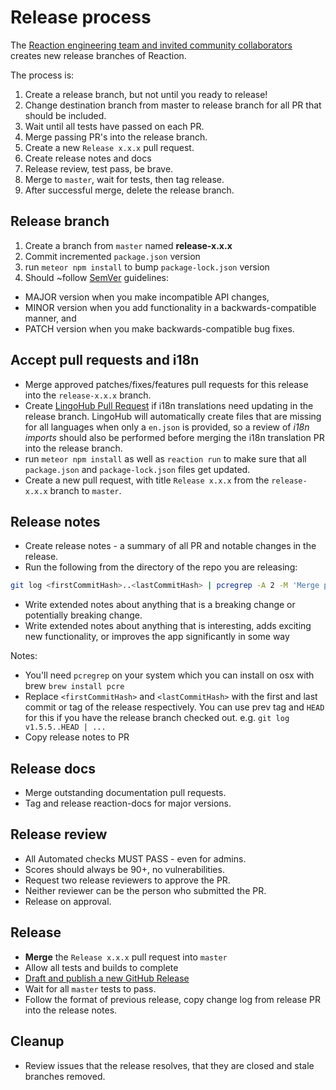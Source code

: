 # Release process

The [Reaction engineering team and invited community collaborators](https://github.com/orgs/reactioncommerce/people) creates new release branches of Reaction.

The process is:
1. Create a release branch, but not until you ready to release!
1. Change destination branch from master to release branch for all PR that should be included.
1. Wait until all tests have passed on each PR.
1. Merge passing PR's into the release branch.
1. Create a new `Release x.x.x` pull request.
1. Create release notes and docs
1. Release review, test pass, be brave.
1. Merge to `master`, wait for tests, then tag release.
1. After successful merge, delete the release branch.

## Release branch

1.  Create a branch from `master` named **release-x.x.x**
2.  Commit incremented `package.json` version
3.  run `meteor npm install` to bump `package-lock.json` version
4.  Should ~follow [SemVer](http://semver.org/) guidelines:

-   MAJOR version when you make incompatible API changes,
-   MINOR version when you add functionality in a backwards-compatible manner, and
-   PATCH version when you make backwards-compatible bug fixes.

## Accept pull requests and i18n

-   Merge approved patches/fixes/features pull requests for this release into the `release-x.x.x` branch.
-   Create [LingoHub Pull Request](https://translate.lingohub.com/reaction-commerce/dashboard) if  i18n translations need updating in the release branch. LingoHub will automatically create files that are missing for all languages when only a `en.json` is provided, so a review of _i18n imports_ should also be performed before merging the i18n translation PR into the release branch.
-   run `meteor npm install` as well as `reaction run` to make sure that all `package.json` and `package-lock.json` files get updated.
-   Create a new pull request, with title `Release x.x.x` from the `release-x.x.x` branch to `master`.

## Release notes

-   Create release notes - a summary of all PR and notable changes in the release.
-   Run the following from the directory of the repo you are releasing:

```sh
git log <firstCommitHash>..<lastCommitHash> | pcregrep -A 2 -M 'Merge pull request' | perl -pe 's/Merge.*(#[0-9]{4}).*/$1/' | perl -pe 's/^(\-|#| |(\[[a-zA-Z]+\])+|\n)*//g' | perl -0777pe 's/([0-9]{4})\n(.+)\n/ - $2 (#$1)\n/g'
```

-   Write extended notes about anything that is a breaking change or potentially breaking change.
-   Write extended notes about anything that is interesting, adds exciting new functionality, or improves the app significantly in some way

Notes:

-   You'll need `pcregrep` on your system which you can install on osx with brew `brew install pcre`
-   Replace `<firstCommitHash>` and `<lastCommitHash>` with the first and last commit or tag of the release respectively. You can use prev tag and `HEAD` for this if you have the release branch checked out. e.g. `git log v1.5.5..HEAD | ...`
-   Copy release notes to PR

## Release docs

-   Merge outstanding documentation pull requests.
-   Tag and release reaction-docs for major versions.

## Release review

-   All Automated checks MUST PASS - even for admins.
-   Scores should always be 90+, no vulnerabilities.
-   Request two release reviewers to approve the PR.
-   Neither reviewer can be the person who submitted the PR.
-   Release on approval.

## Release

-   **Merge** the `Release x.x.x` pull request into `master`
-   Allow all tests and builds to complete
-   [Draft and publish a new GitHub Release](https://github.com/reactioncommerce/reaction/releases)
-   Wait for all `master` tests to pass.
-   Follow the format of previous release, copy change log from release PR into the release notes.

## Cleanup

-   Review issues that the release resolves, that they are closed and stale branches removed.
